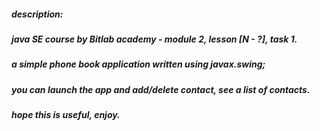 ##### description:

##### java SE course by Bitlab academy - module 2, lesson [N - ?], task 1.

##### a simple phone book application written using javax.swing;

##### you can launch the app and add/delete contact, see a list of contacts.

##### hope this is useful, enjoy.

